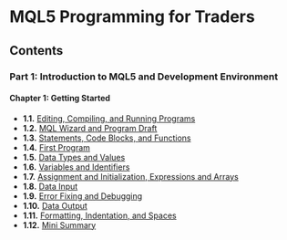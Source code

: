 # MQL5 Programming for Traders

## Contents

### Part 1: Introduction to MQL5 and Development Environment

#### Chapter 1: Getting Started
- **1.1.** [Editing, Compiling, and Running Programs](#editing-compiling-and-running-programs)
- **1.2.** [MQL Wizard and Program Draft](#mql-wizard-and-program-draft)
- **1.3.** [Statements, Code Blocks, and Functions](#statements-code-blocks-and-functions)
- **1.4.** [First Program](#first-program)
- **1.5.** [Data Types and Values](#data-types-and-values)
- **1.6.** [Variables and Identifiers](#variables-and-identifiers)
- **1.7.** [Assignment and Initialization, Expressions and Arrays](#assignment-and-initialization)
- **1.8.** [Data Input](#data-input)
- **1.9.** [Error Fixing and Debugging](#error-fixing-and-debugging)
- **1.10.** [Data Output](#data-output)
- **1.11.** [Formatting, Indentation, and Spaces](#formatting-indentation-and-spaces)
- **1.12.** [Mini Summary](#mini-summary)